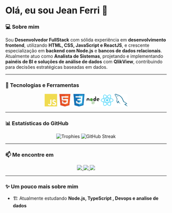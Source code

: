# Olá, eu sou Jean Ferri 👋

### 💻 Sobre mim

Sou **Desenvolvedor FullStack** com sólida experiência em **desenvolvimento frontend**, utilizando **HTML, CSS, JavaScript e ReactJS**, e crescente especialização em **backend com Node.js** e **bancos de dados relacionais**. Atualmente atuo como **Analista de Sistemas**, projetando e implementando **painéis de BI e soluções de análise de dados** com **QlikView**, contribuindo para decisões estratégicas baseadas em dados.


---

### 🚀 Tecnologias e Ferramentas
<div align="center">
  <img alt="JavaScript" height="40" width="40" src="https://raw.githubusercontent.com/devicons/devicon/master/icons/javascript/javascript-plain.svg"/>
  <img alt="HTML5" height="40" width="40" src="https://raw.githubusercontent.com/devicons/devicon/master/icons/html5/html5-original.svg"/>
  <img alt="CSS3" height="40" width="40" src="https://raw.githubusercontent.com/devicons/devicon/master/icons/css3/css3-original.svg"/>
  <img alt="Node.js" height="40" width="40" src="https://raw.githubusercontent.com/devicons/devicon/master/icons/nodejs/nodejs-original-wordmark.svg"/>
  <img alt="React" height="40" width="40" src="https://raw.githubusercontent.com/devicons/devicon/master/icons/react/react-original.svg"/>
  <img alt="MySQL" height="40" width="40" src="https://raw.githubusercontent.com/devicons/devicon/master/icons/mysql/mysql-original.svg"/>
</div>

---

### 📊 Estatísticas do GitHub

<div align="center">
  <!-- Perfil com troféus -->
  <img src="https://github-profile-trophy.vercel.app/?username=JnFerri&theme=radical&row=1&column=5" alt="Trophies" />
  
  <!-- Streaks de contribuição -->
  <img src="https://github-readme-streak-stats.herokuapp.com/?user=JnFerri&theme=radical" alt="GitHub Streak" />
</div>

---

### 📫 Me encontre em
<div align="center">
  <a href="https://instagram.com/jeann.ferri" target="_blank">
    <img src="https://img.shields.io/badge/-Instagram-%23E4405F?style=for-the-badge&logo=instagram&logoColor=white"/>
  </a>
  <a href="mailto:jeanferrimh@gmail.com">
    <img src="https://img.shields.io/badge/-Gmail-%23333?style=for-the-badge&logo=gmail&logoColor=white"/>
  </a>
  <a href="https://www.linkedin.com/in/jean-ferri-9a9626198/" target="_blank">
    <img src="https://img.shields.io/badge/-LinkedIn-%230077B5?style=for-the-badge&logo=linkedin&logoColor=white"/>
  </a>
</div>

---

### ✨ Um pouco mais sobre mim
- 🏗 Atualmente estudando **Node.js, TypeScript , Devops e analise de dados**

